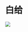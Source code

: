 # 白给

[![](https://github-readme-stats.vercel.app/api?username=Baigei-Gu)](https://github.com/Baigei-Gu)
